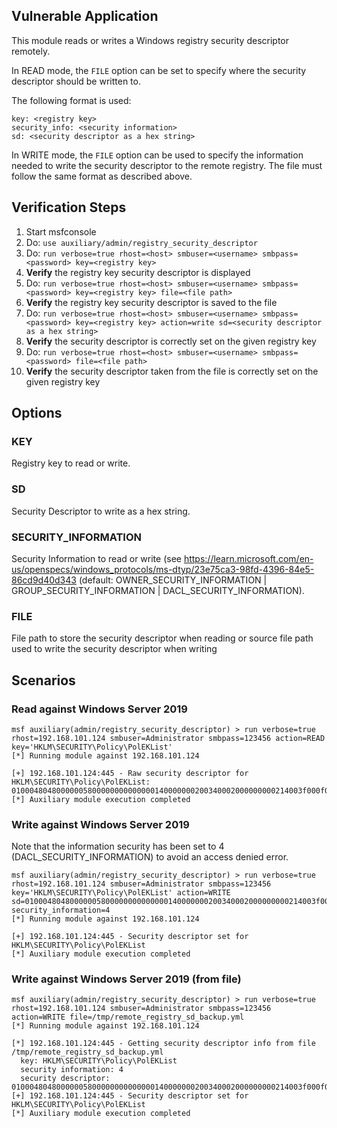 ## Vulnerable Application

This module reads or writes a Windows registry security descriptor remotely.

In READ mode, the `FILE` option can be set to specify where the security
descriptor should be written to.

The following format is used:
```
key: <registry key>
security_info: <security information>
sd: <security descriptor as a hex string>
```

In WRITE mode, the `FILE` option can be used to specify the information needed
to write the security descriptor to the remote registry. The file must follow
the same format as described above.

## Verification Steps

1. Start msfconsole
1. Do: `use auxiliary/admin/registry_security_descriptor`
1. Do: `run verbose=true rhost=<host> smbuser=<username> smbpass=<password> key=<registry key>`
1. **Verify** the registry key security descriptor is displayed
1. Do: `run verbose=true rhost=<host> smbuser=<username> smbpass=<password> key=<registry key> file=<file path>`
1. **Verify** the registry key security descriptor is saved to the file
1. Do: `run verbose=true rhost=<host> smbuser=<username> smbpass=<password> key=<registry key> action=write sd=<security descriptor as a hex string>`
1. **Verify** the security descriptor is correctly set on the given registry key
1. Do: `run verbose=true rhost=<host> smbuser=<username> smbpass=<password> file=<file path>`
1. **Verify** the security descriptor taken from the file is correctly set on the given registry key

## Options

### KEY
Registry key to read or write.

### SD
Security Descriptor to write as a hex string.

### SECURITY_INFORMATION
Security Information to read or write (see
https://learn.microsoft.com/en-us/openspecs/windows_protocols/ms-dtyp/23e75ca3-98fd-4396-84e5-86cd9d40d343
(default: OWNER_SECURITY_INFORMATION | GROUP_SECURITY_INFORMATION | DACL_SECURITY_INFORMATION).

### FILE
File path to store the security descriptor when reading or source file path used to write the security descriptor when writing


## Scenarios

### Read against Windows Server 2019

```
msf auxiliary(admin/registry_security_descriptor) > run verbose=true rhost=192.168.101.124 smbuser=Administrator smbpass=123456 action=READ key='HKLM\SECURITY\Policy\PolEKList'
[*] Running module against 192.168.101.124

[+] 192.168.101.124:445 - Raw security descriptor for HKLM\SECURITY\Policy\PolEKList: 01000480480000005800000000000000140000000200340002000000000214003f000f0001010000000000051200000000021800000006000102000000000005200000002002000001020000000000052000000020020000010100000000000512000000
[*] Auxiliary module execution completed
```

### Write against Windows Server 2019
Note that the information security has been set to 4 (DACL_SECURITY_INFORMATION) to avoid an access denied error.

```
msf auxiliary(admin/registry_security_descriptor) > run verbose=true rhost=192.168.101.124 smbuser=Administrator smbpass=123456 key='HKLM\SECURITY\Policy\PolEKList' action=WRITE sd=01000480480000005800000000000000140000000200340002000000000214003f000f0001010000000000051200000000021800000006000102000000000005200000002002000001020000000000052000000020020000010100000000000512000000 security_information=4
[*] Running module against 192.168.101.124

[+] 192.168.101.124:445 - Security descriptor set for HKLM\SECURITY\Policy\PolEKList
[*] Auxiliary module execution completed
```

### Write against Windows Server 2019 (from file)

```
msf auxiliary(admin/registry_security_descriptor) > run verbose=true rhost=192.168.101.124 smbuser=Administrator smbpass=123456 action=WRITE file=/tmp/remote_registry_sd_backup.yml
[*] Running module against 192.168.101.124

[*] 192.168.101.124:445 - Getting security descriptor info from file /tmp/remote_registry_sd_backup.yml
  key: HKLM\SECURITY\Policy\PolEKList
  security information: 4
  security descriptor: 01000480480000005800000000000000140000000200340002000000000214003f000f0001010000000000051200000000021800000006000102000000000005200000002002000001020000000000052000000020020000010100000000000512000000
[+] 192.168.101.124:445 - Security descriptor set for HKLM\SECURITY\Policy\PolEKList
[*] Auxiliary module execution completed
```
